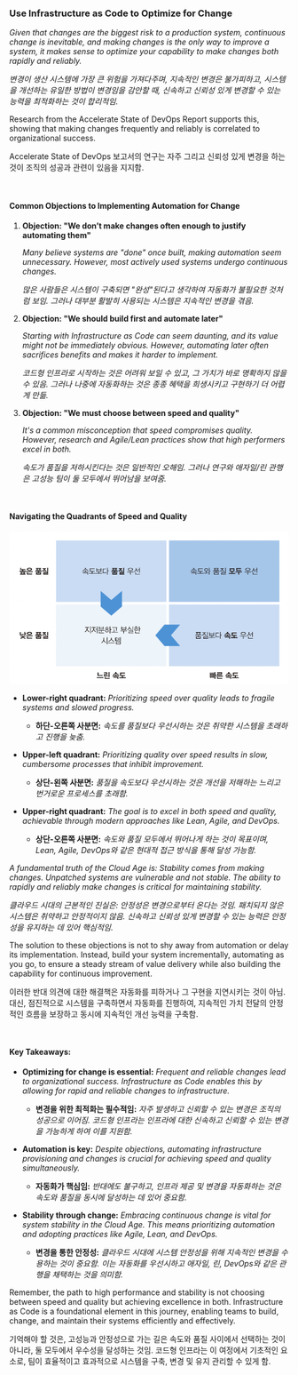 ### Use Infrastructure as Code to Optimize for Change

_Given that changes are the biggest risk to a production system, continuous change is inevitable, and making changes is the only way to improve a system, it makes sense to optimize your capability to make changes both rapidly and reliably._

_변경이 생산 시스템에 가장 큰 위험을 가져다주며, 지속적인 변경은 불가피하고, 시스템을 개선하는 유일한 방법이 변경임을 감안할 때, 신속하고 신뢰성 있게 변경할 수 있는 능력을 최적화하는 것이 합리적임._

Research from the Accelerate State of DevOps Report supports this, showing that making changes frequently and reliably is correlated to organizational success.

Accelerate State of DevOps 보고서의 연구는 자주 그리고 신뢰성 있게 변경을 하는 것이 조직의 성공과 관련이 있음을 지지함.

<br/>

#### Common Objections to Implementing Automation for Change

1. **Objection: "We don’t make changes often enough to justify automating them"**

    _Many believe systems are "done" once built, making automation seem unnecessary. However, most actively used systems undergo continuous changes._

    _많은 사람들은 시스템이 구축되면 "완성"된다고 생각하여 자동화가 불필요한 것처럼 보임. 그러나 대부분 활발히 사용되는 시스템은 지속적인 변경을 겪음._

2. **Objection: "We should build first and automate later"**

    _Starting with Infrastructure as Code can seem daunting, and its value might not be immediately obvious. However, automating later often sacrifices benefits and makes it harder to implement._

    _코드형 인프라로 시작하는 것은 어려워 보일 수 있고, 그 가치가 바로 명확하지 않을 수 있음. 그러나 나중에 자동화하는 것은 종종 혜택을 희생시키고 구현하기 더 어렵게 만듦._

3. **Objection: "We must choose between speed and quality"**

    _It's a common misconception that speed compromises quality. However, research and Agile/Lean practices show that high performers excel in both._

    _속도가 품질을 저하시킨다는 것은 일반적인 오해임. 그러나 연구와 애자일/린 관행은 고성능 팀이 둘 모두에서 뛰어남을 보여줌._

<br/>

#### Navigating the Quadrants of Speed and Quality

![image-20240322011922956](./assets/1-2_speed-and-quailty.png)

-   **Lower-right quadrant:** _Prioritizing speed over quality leads to fragile systems and slowed progress._

    -   **하단-오른쪽 사분면:** _속도를 품질보다 우선시하는 것은 취약한 시스템을 초래하고 진행을 늦춤._

-   **Upper-left quadrant:** _Prioritizing quality over speed results in slow, cumbersome processes that inhibit improvement._

    -   **상단-왼쪽 사분면:** _품질을 속도보다 우선시하는 것은 개선을 저해하는 느리고 번거로운 프로세스를 초래함._

-   **Upper-right quadrant:** _The goal is to excel in both speed and quality, achievable through modern approaches like Lean, Agile, and DevOps._

    -   **상단-오른쪽 사분면:** _속도와 품질 모두에서 뛰어나게 하는 것이 목표이며, Lean, Agile, DevOps와 같은 현대적 접근 방식을 통해 달성 가능함._

_A fundamental truth of the Cloud Age is: Stability comes from making changes. Unpatched systems are vulnerable and not stable. The ability to rapidly and reliably make changes is critical for maintaining stability._

_클라우드 시대의 근본적인 진실은: 안정성은 변경으로부터 온다는 것임. 패치되지 않은 시스템은 취약하고 안정적이지 않음. 신속하고 신뢰성 있게 변경할 수 있는 능력은 안정성을 유지하는 데 있어 핵심적임._

The solution to these objections is not to shy away from automation or delay its implementation. Instead, build your system incrementally, automating as you go, to ensure a steady stream of value delivery while also building the capability for continuous improvement.

이러한 반대 의견에 대한 해결책은 자동화를 피하거나 그 구현을 지연시키는 것이 아님. 대신, 점진적으로 시스템을 구축하면서 자동화를 진행하여, 지속적인 가치 전달의 안정적인 흐름을 보장하고 동시에 지속적인 개선 능력을 구축함.

<br/>

#### Key Takeaways:

-   **Optimizing for change is essential:** _Frequent and reliable changes lead to organizational success. Infrastructure as Code enables this by allowing for rapid and reliable changes to infrastructure._

    -   **변경을 위한 최적화는 필수적임:** _자주 발생하고 신뢰할 수 있는 변경은 조직의 성공으로 이어짐. 코드형 인프라는 인프라에 대한 신속하고 신뢰할 수 있는 변경을 가능하게 하여 이를 지원함._

-   **Automation is key:** _Despite objections, automating infrastructure provisioning and changes is crucial for achieving speed and quality simultaneously._

    -   **자동화가 핵심임:** _반대에도 불구하고, 인프라 제공 및 변경을 자동화하는 것은 속도와 품질을 동시에 달성하는 데 있어 중요함._

-   **Stability through change:** _Embracing continuous change is vital for system stability in the Cloud Age. This means prioritizing automation and adopting practices like Agile, Lean, and DevOps._

    -   **변경을 통한 안정성:** _클라우드 시대에 시스템 안정성을 위해 지속적인 변경을 수용하는 것이 중요함. 이는 자동화를 우선시하고 애자일, 린, DevOps와 같은 관행을 채택하는 것을 의미함._

Remember, the path to high performance and stability is not choosing between speed and quality but achieving excellence in both. Infrastructure as Code is a foundational element in this journey, enabling teams to build, change, and maintain their systems efficiently and effectively.

기억해야 할 것은, 고성능과 안정성으로 가는 길은 속도와 품질 사이에서 선택하는 것이 아니라, 둘 모두에서 우수성을 달성하는 것임. 코드형 인프라는 이 여정에서 기초적인 요소로, 팀이 효율적이고 효과적으로 시스템을 구축, 변경 및 유지 관리할 수 있게 함.
